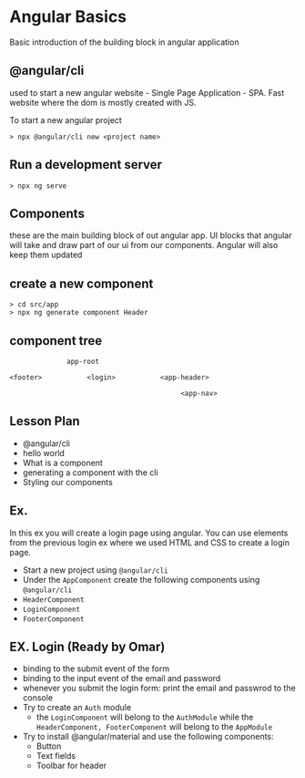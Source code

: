 # Angular Basics

Basic introduction of the building block in angular application

## @angular/cli

used to start a new angular website - Single Page Application - SPA.
Fast website where the dom is mostly created with JS.

To start a new angular project

```
> npx @angular/cli new <project name>
```

## Run a development server

```
> npx ng serve
```

## Components

these are the main building block of out angular app.
UI blocks that angular will take and draw part of our ui from our components.
Angular will also keep them updated

## create a new component

```
> cd src/app
> npx ng generate component Header
```

## component tree

                  app-root

    <footer>           <login>           <app-header>

                                              <app-nav>

## Lesson Plan

- @angular/cli
- hello world
- What is a component
- generating a component with the cli
- Styling our components

## Ex.

In this ex you will create a login page using angular.
You can use elements from the previous login ex where we used HTML and CSS to create a login page.

- Start a new project using `@angular/cli`
- Under the `AppComponent` create the following components using `@angular/cli`
- `HeaderComponent`
- `LoginComponent`
- `FooterComponent`

## EX. Login (Ready by Omar)

- binding to the submit event of the form
- binding to the input event of the email and password
- whenever you submit the login form: print the email and passwrod to the console
- Try to create an `Auth` module
  - the `LoginComponent` will belong to the `AuthModule` while the `HeaderComponent, FooterComponent` will belong to the `AppModule`
- Try to install @angular/material and use the following components:
  - Button
  - Text fields
  - Toolbar for header